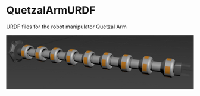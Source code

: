# QuetzalArmURDF
URDF files for the robot manipulator Quetzal Arm 


![Quetzal arm](docs/QuetzalArm.jpeg)
